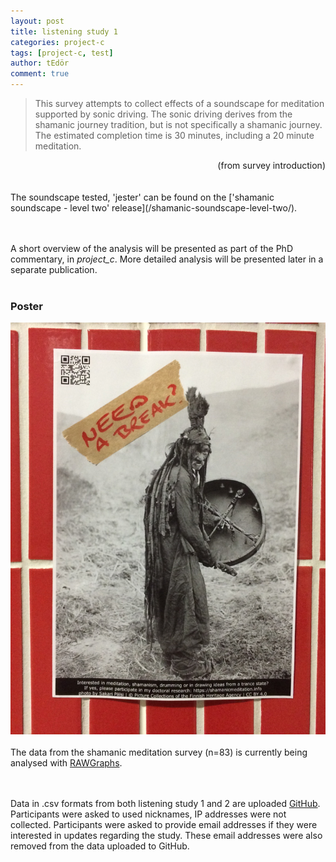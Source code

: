 ```yaml
---
layout: post
title: listening study 1
categories: project-c
tags: [project-c, test]
author: tEdör
comment: true
---
```

> This survey attempts to collect effects of a soundscape for meditation supported by sonic driving. The sonic driving derives from the shamanic journey tradition, but is not specifically a shamanic journey. The estimated completion time is 30 minutes, including a 20 minute meditation.

<div style="text-align: right"> (from survey introduction) </div>
<br>
<br>
The soundscape tested, 'jester' can be found on the ['shamanic soundscape - level two' release](/shamanic-soundscape-level-two/).

<br><br>
A short overview of the analysis will be presented as part of the PhD commentary, in _project_c_. More detailed analysis will be presented later in a separate publication.
<br><br>
### Poster
![](../assets/img/2019-11-22-shamanic-meditation-audio-test-poster.jpg)
<br><br>
The data from the shamanic meditation survey (n=83) is currently being analysed with [RAWGraphs](https://rawgraphs.io/).
<br><br><br>

Data in .csv formats from both listening study 1 and 2 are uploaded [GitHub](https://github.com/krisztian-hofstadter-tedor/bcmi_2-listening-studies). Participants were asked to used nicknames, IP addresses were not collected. Participants were asked to provide email addresses if they were interested in updates regarding the study. These email addresses were also removed from the data uploaded to GitHub.
